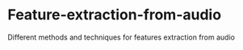 # Feature-extraction-from-audio
Different methods and techniques for features extraction from audio
